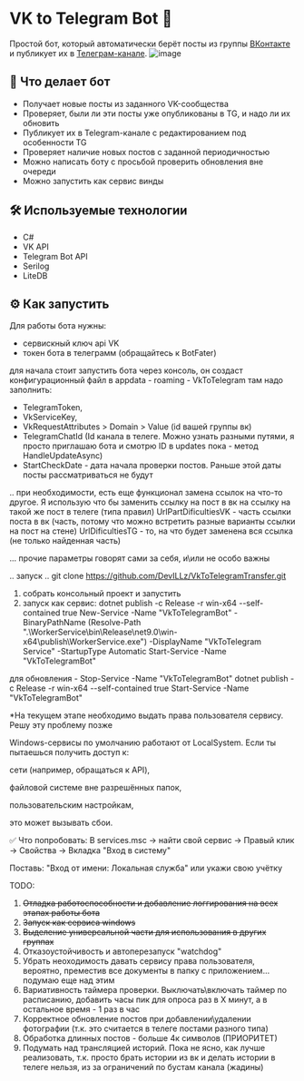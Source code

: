 # VK to Telegram Bot 🚀

Простой бот, который автоматически берёт посты из группы [ВКонтакте](https://vk.com/goryachievelomany) и публикует их в [Телеграм-канале]([#](https://t.me/HotBikeYar)).
![image](https://github.com/user-attachments/assets/63c45e9f-8860-49cf-bab9-23e64d046004)

## 🧠 Что делает бот

- Получает новые посты из заданного VK-сообщества
- Проверяет, были ли эти посты уже опубликованы в TG, и надо ли их обновить
- Публикует их в Telegram-канале с редактированием под особенности TG
- Проверяет наличие новых постов с заданной периодичностью
- Можно написать боту с просьбой проверить обновления вне очереди
- Можно запустить как сервис винды

## 🛠️ Используемые технологии

- С# 
- VK API
- Telegram Bot API
- Serilog
- LiteDB

## ⚙️ Как запустить
   Для работы бота нужны:
   - сервискный ключ api VK
   - токен бота в телеграмм (обращайтесь к BotFater)

для начала стоит запустить бота через консоль, он создаст конфигурационный файл в appdata - roaming - VkToTelegram
там надо заполнить:
- TelegramToken, 
- VkServiceKey, 
- VkRequestAttributes > Domain > Value (id вашей группы вк)
- TelegramChatId (Id канала в телеге. Можно узнать разными путями, я просто приглашаю бота и смотрю ID в updates пока - метод HandleUpdateAsync)
- StartCheckDate - дата начала проверки постов. Раньше этой даты посты рассматриваться не будут

.. при необходимости, есть еще функционал замена ссылок на что-то другое. Я использую что бы заменить ссылку на пост в вк на ссылку на такой же пост в телеге (типа правил)
UrlPartDificultiesVK - часть ссылки поста в вк (часть, потому что можно встретить разные варианты ссылки на пост на стене)
UrlDificultiesTG - то, на что будет заменена вся ссылка (не только найденная часть)

... прочие параметры говорят сами за себя, и\или не особо важны

   .. запуск ..
   git clone https://github.com/DevILLz/VkToTelegramTransfer.git
   1. собрать консольный проект и запустить
   2. запуск как сервис:
   dotnet publish -c Release -r win-x64 --self-contained true
   New-Service -Name "VkToTelegramBot" -BinaryPathName (Resolve-Path ".\WorkerService\bin\Release\net9.0\win-x64\publish\WorkerService.exe") -DisplayName "VkToTelegram Service" -StartupType Automatic
   Start-Service -Name "VkToTelegramBot"
   
   для обновления -
   Stop-Service -Name "VkToTelegramBot"
   dotnet publish -c Release -r win-x64 --self-contained true
   Start-Service -Name "VkToTelegramBot"

   *На текущем этапе необходимо выдать права пользователя сервису. Решу эту проблему позже

   Windows-сервисы по умолчанию работают от LocalSystem.
   Если ты пытаешься получить доступ к:
   
   сети (например, обращаться к API),
   
   файловой системе вне разрешённых папок,
   
   пользовательским настройкам,
   
   это может вызывать сбои.
   
   ✅ Что попробовать:
   В services.msc → найти свой сервис → Правый клик → Свойства → Вкладка "Вход в систему"
   
   Поставь: "Вход от имени: Локальная служба" или укажи свою учётку

TODO: 
1) ~~Отладка работоспособности и добавление логгирования на всех этапах работы бота~~
2) ~~Запуск как сервиса windows~~
3) ~~Выделение универсальной части для использования в других группах~~
4) Отказоустойчивость и автоперезапуск "watchdog"
5) Убрать неоходимость давать сервису права пользователя, вероятно, преместив все документы в папку с приложением... подумаю еще над этим
6) Вариативность таймера проверки. Выключать\включать таймер по расписанию, добавить часы пик для опроса раз в Х минут, а в остальное время - 1 раз в час
7) Корректное обновление постов при добавлении\удалении фотографии (т.к. это считается в телеге постами разного типа)
8) Обработка длинных постов - больше 4к символов (ПРИОРИТЕТ)
9) Подумать над трансляцией историй. Пока не ясно, как лучше реализовать, т.к. просто брать истории из вк и делать истории в телеге нельзя, из за ограничений по бустам канала (жадины)
